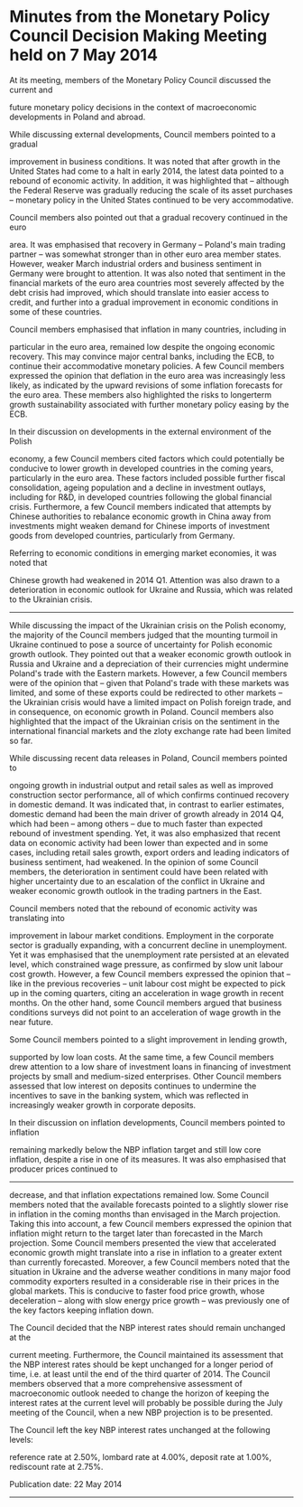 # Minutes from the Monetary Policy Council Decision Making Meeting held on 7 May 2014

At its meeting, members of the Monetary Policy Council discussed the current and

future monetary policy decisions in the context of macroeconomic developments in
Poland and abroad.

While discussing external developments, Council members pointed to a gradual

improvement in business conditions. It was noted that after growth in the United States
had come to a halt in early 2014, the latest data pointed to a rebound of economic
activity. In addition, it was highlighted that – although the Federal Reserve was
gradually reducing the scale of its asset purchases – monetary policy in the United
States continued to be very accommodative.

Council members also pointed out that a gradual recovery continued in the euro

area. It was emphasised that recovery in Germany – Poland's main trading partner –
was somewhat stronger than in other euro area member states. However, weaker March
industrial orders and business sentiment in Germany were brought to attention. It was
also noted that sentiment in the financial markets of the euro area countries most
severely affected by the debt crisis had improved, which should translate into easier
access to credit, and further into a gradual improvement in economic conditions in some
of these countries.

Council members emphasised that inflation in many countries, including in

particular in the euro area, remained low despite the ongoing economic recovery. This
may convince major central banks, including the ECB, to continue their accommodative
monetary policies. A few Council members expressed the opinion that deflation in the
euro area was increasingly less likely, as indicated by the upward revisions of some
inflation forecasts for the euro area. These members also highlighted the risks to longerterm growth sustainability associated with further monetary policy easing by the ECB.

In their discussion on developments in the external environment of the Polish

economy, a few Council members cited factors which could potentially be conducive to
lower growth in developed countries in the coming years, particularly in the euro area.
These factors included possible further fiscal consolidation, ageing population and a
decline in investment outlays, including for R&D, in developed countries following the
global financial crisis. Furthermore, a few Council members indicated that attempts by
Chinese authorities to rebalance economic growth in China away from investments
might weaken demand for Chinese imports of investment goods from developed
countries, particularly from Germany.

Referring to economic conditions in emerging market economies, it was noted that

Chinese growth had weakened in 2014 Q1. Attention was also drawn to a deterioration
in economic outlook for Ukraine and Russia, which was related to the Ukrainian crisis.


-----

While discussing the impact of the Ukrainian crisis on the Polish economy, the majority
of the Council members judged that the mounting turmoil in Ukraine continued to pose
a source of uncertainty for Polish economic growth outlook. They pointed out that a
weaker economic growth outlook in Russia and Ukraine and a depreciation of their
currencies might undermine Poland's trade with the Eastern markets. However, a few
Council members were of the opinion that – given that Poland's trade with these markets
was limited, and some of these exports could be redirected to other markets – the
Ukrainian crisis would have a limited impact on Polish foreign trade, and in
consequence, on economic growth in Poland. Council members also highlighted that the
impact of the Ukrainian crisis on the sentiment in the international financial markets and
the zloty exchange rate had been limited so far.

While discussing recent data releases in Poland, Council members pointed to

ongoing growth in industrial output and retail sales as well as improved construction
sector performance, all of which confirms continued recovery in domestic demand. It
was indicated that, in contrast to earlier estimates, domestic demand had been the main
driver of growth already in 2014 Q4, which had been – among others – due to much
faster than expected rebound of investment spending. Yet, it was also emphasized that
recent data on economic activity had been lower than expected and in some cases,
including retail sales growth, export orders and leading indicators of business sentiment,
had weakened. In the opinion of some Council members, the deterioration in sentiment
could have been related with higher uncertainty due to an escalation of the conflict in
Ukraine and weaker economic growth outlook in the trading partners in the East.

Council members noted that the rebound of economic activity was translating into

improvement in labour market conditions. Employment in the corporate sector is
gradually expanding, with a concurrent decline in unemployment. Yet it was
emphasised that the unemployment rate persisted at an elevated level, which
constrained wage pressure, as confirmed by slow unit labour cost growth. However, a
few Council members expressed the opinion that – like in the previous recoveries – unit
labour cost might be expected to pick up in the coming quarters, citing an acceleration in
wage growth in recent months. On the other hand, some Council members argued that
business conditions surveys did not point to an acceleration of wage growth in the near
future.

Some Council members pointed to a slight improvement in lending growth,

supported by low loan costs. At the same time, a few Council members drew attention to
a low share of investment loans in financing of investment projects by small and
medium-sized enterprises. Other Council members assessed that low interest on
deposits continues to undermine the incentives to save in the banking system, which was
reflected in increasingly weaker growth in corporate deposits.

In their discussion on inflation developments, Council members pointed to inflation

remaining markedly below the NBP inflation target and still low core inflation, despite a
rise in one of its measures. It was also emphasised that producer prices continued to


-----

decrease, and that inflation expectations remained low. Some Council members noted
that the available forecasts pointed to a slightly slower rise in inflation in the coming
months than envisaged in the March projection. Taking this into account, a few Council
members expressed the opinion that inflation might return to the target later than
forecasted in the March projection. Some Council members presented the view that
accelerated economic growth might translate into a rise in inflation to a greater extent
than currently forecasted. Moreover, a few Council members noted that the situation in
Ukraine and the adverse weather conditions in many major food commodity exporters
resulted in a considerable rise in their prices in the global markets. This is conducive to
faster food price growth, whose deceleration – along with slow energy price growth –
was previously one of the key factors keeping inflation down.

The Council decided that the NBP interest rates should remain unchanged at the

current meeting. Furthermore, the Council maintained its assessment that the NBP
interest rates should be kept unchanged for a longer period of time, i.e. at least until the
end of the third quarter of 2014. The Council members observed that a more
comprehensive assessment of macroeconomic outlook needed to change the horizon of
keeping the interest rates at the current level will probably be possible during the July
meeting of the Council, when a new NBP projection is to be presented.

The Council left the key NBP interest rates unchanged at the following levels:

reference rate at 2.50%, lombard rate at 4.00%, deposit rate at 1.00%, rediscount rate at
2.75%.

Publication date: 22 May 2014


-----

